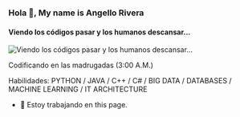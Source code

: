 ### Hola 👋, My name is Angello Rivera
#### Viendo los códigos pasar y los humanos descansar...
![Viendo los códigos pasar y los humanos descansar...](https://arturssmirnovs.github.io/github-profile-readme-generator/images/banner.png)

Codificando en las madrugadas (3:00 A.M.)

Habilidades: PYTHON / JAVA / C++ / C# / BIG DATA / DATABASES / MACHINE LEARNING / IT ARCHITECTURE

- 🔭 Estoy trabajando en this page. 


<!--
### Hi there 👋

**angelrivera3000/angelrivera3000** is a ✨ _special_ ✨ repository because its `README.md` (this file) appears on your GitHub profile.

Here are some ideas to get you started:

- 🔭 I’m currently working on ...
- 🌱 I’m currently learning ...
- 👯 I’m looking to collaborate on ...
- 🤔 I’m looking for help with ...
- 💬 Ask me about ...
- 📫 How to reach me: ...
- 😄 Pronouns: ...
- ⚡ Fun fact: ...
-->
